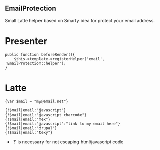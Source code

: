 ## EmailProtection

Small Latte helper based on Smarty idea for protect your email address.


Presenter
===========


	public function beforeRender(){
		$this->template->registerHelper('email', 'EmailProtection::helper');	
	}



Latte
========

	{var $mail = "my@email.net"}
	
	{!$mail|email:"javascript"}
	{!$mail|email:"javascript_charcode"}
	{!$mail|email:"hex"}
	{!$mail|email:"javascript":"link to my email here"}
	{!$mail|email:"drupal"}
	{!$mail|email:"texy"}

* '!' is necessary for not escaping html/javascript code

